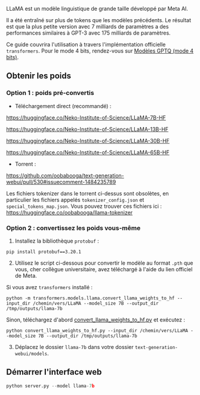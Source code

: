 LLaMA est un modèle linguistique de grande taille développé par Meta AI.

Il a été entraîné sur plus de tokens que les modèles précédents. Le résultat est que la plus petite version avec 7 milliards de paramètres a des performances similaires à GPT-3 avec 175 milliards de paramètres.

Ce guide couvrira l'utilisation à travers l'implémentation officielle `transformers`. Pour le mode 4 bits, rendez-vous sur [Modèles GPTQ (mode 4 bits)](GPTQ-models-(4-bit-mode).md).

## Obtenir les poids

### Option 1 : poids pré-convertis

* Téléchargement direct (recommandé) :

https://huggingface.co/Neko-Institute-of-Science/LLaMA-7B-HF

https://huggingface.co/Neko-Institute-of-Science/LLaMA-13B-HF

https://huggingface.co/Neko-Institute-of-Science/LLaMA-30B-HF

https://huggingface.co/Neko-Institute-of-Science/LLaMA-65B-HF

* Torrent :

https://github.com/oobabooga/text-generation-webui/pull/530#issuecomment-1484235789

Les fichiers tokenizer dans le torrent ci-dessus sont obsolètes, en particulier les fichiers appelés `tokenizer_config.json` et `special_tokens_map.json`. Vous pouvez trouver ces fichiers ici : https://huggingface.co/oobabooga/llama-tokenizer

### Option 2 : convertissez les poids vous-même

1. Installez la bibliothèque `protobuf` :

```
pip install protobuf==3.20.1
```

2. Utilisez le script ci-dessous pour convertir le modèle au format `.pth` que vous, cher collègue universitaire, avez téléchargé à l'aide du lien officiel de Meta.

Si vous avez `transformers` installé :

```
python -m transformers.models.llama.convert_llama_weights_to_hf --input_dir /chemin/vers/LLaMA --model_size 7B --output_dir /tmp/outputs/llama-7b
```

Sinon, téléchargez d'abord [convert_llama_weights_to_hf.py](https://github.com/huggingface/transformers/blob/main/src/transformers/models/llama/convert_llama_weights_to_hf.py) et exécutez :

```
python convert_llama_weights_to_hf.py --input_dir /chemin/vers/LLaMA --model_size 7B --output_dir /tmp/outputs/llama-7b
```

3. Déplacez le dossier `llama-7b` dans votre dossier `text-generation-webui/models`.

## Démarrer l'interface web

```python
python server.py --model llama-7b
```
